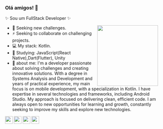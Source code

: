 ### Olá amigos! 👋
✨ Sou um FullStack Developer ✨  

<img align="right" height="200" src="https://github.com/rajput2107/rajput2107/blob/master/Assets/Developer.gif"/>

- 🚀 Seeking new challenges.   
- ⚡ Seeking to collaborate on challenging projects.   
- 💻 My stack: Kotlin.   
- 📘 Studying: JavaScript(React Native),Dart(Flutter), Unity    
- 💬 about me: I'm a developer passionate about solving challenges and creating innovative solutions. With a degree in Systems Analysis and Development and years of practical experience, my main focus is on mobile development, with a specialization in Kotlin. I have expertise in several technologies and frameworks, including Android Studio. My approach is focused on delivering clean, efficient code. I am always open to new opportunities for learning and growth, constantly seeking to improve my skills and explore new technologies.

<code><a href="https://www.javascript.com/" target="_blank"><img height="25" src="https://www.vectorlogo.zone/logos/javascript/javascript-horizontal.svg"></a></code>
<code><a href="https://reactjs.org/" target="_blank"><img height="25" src="https://www.vectorlogo.zone/logos/reactjs/reactjs-ar21.svg"></a></code>
<code><a href="https://www.linux.org/" target="_blank"><img height="25" src="https://www.vectorlogo.zone/logos/linux/linux-ar21.svg"></a></code>
<code><a href="https://microservices.io/" target="_blank"><img height="25" src="https://www.vectorlogo.zone/logos/microsoft_powerbi/microsoft_powerbi-icon.svg"></a></code>



